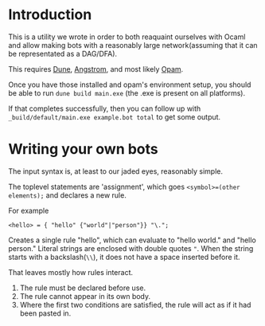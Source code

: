 # Introduction

This is a utility we wrote in order to both reaquaint ourselves with Ocaml and
allow making bots with a reasonably large network(assuming that it can be
representated as a DAG/DFA).

This requires [Dune](https://github.org/Ocaml/dune),
[Angstrom](https://github.com/inhabitedtype/angstrom/), and most likely
[Opam](https://opam.ocaml.org).

Once you have those installed and opam's environment setup, you should be able to run 
`dune build main.exe` (the .exe is present on all platforms).

If that completes successfully, then you can follow up with
`_build/default/main.exe example.bot total` to get some output.

# Writing your own bots

The input syntax is, at least to our jaded eyes, reasonably simple.

The toplevel statements are 'assignment', which goes `<symbol>=(other
elements);` and declares a new rule.

For example

```
<hello> = { "hello" {"world"|"person"}} "\.";
```
Creates a single rule "hello", which can evaluate to "hello world." and "hello person."
Literal strings are enclosed with double quotes `"`. When the string starts with a backslash(`\\`), 
it does not have a space inserted before it.

That leaves mostly how rules interact.

1. The rule must be declared before use.
2. The rule cannot appear in its own body.
3. Where the first two conditions are satisfied, the rule will act as if it had
   been pasted in.

